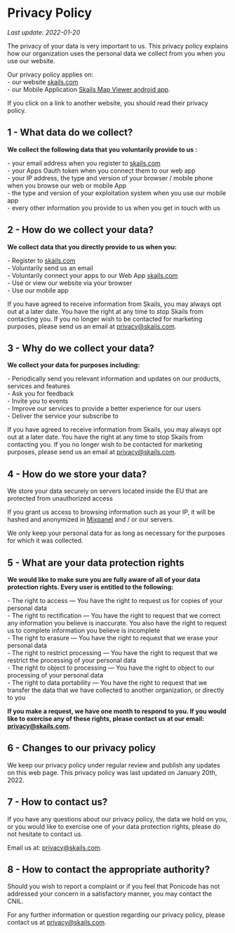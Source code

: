 Privacy Policy
==============

  
_Last update: 2022-01-20_  
  

The privacy of your data is very important to us. This privacy policy explains how our organization uses the personal data we collect from you when you use our website.  
  
Our privacy policy applies on:  
\- our website [skails.com](https://skails.com)  
\- our Mobile Application [Skails Map Viewer android app](https://play.google.com/store/apps/details?id=com.skails.opentopomapviewer").  
  
If you click on a link to another website, you should read their privacy policy.

1 - What data do we collect?
----------------------------

**We collect the following data that you voluntarily provide to us :**  
  
\- your email address when you register to [skails.com](https://skails.com)  
\- your Apps Oauth token when you connect them to our web app  
\- your IP address, the type and version of your browser / mobile phone when you browse our web or mobile App  
\- the type and version of your exploitation system when you use our mobile app  
\- every other information you provide to us when you get in touch with us  

2 - How do we collect your data?
--------------------------------

**We collect data that you directly provide to us when you:**  
  
\- Register to [skails.com](https://skails.com)  
\- Voluntarily send us an email  
\- Voluntarily connect your apps to our Web App [skails.com](https://skails.com)  
\- Use or view our website via your browser  
\- Use our mobile app  
  
If you have agreed to receive information from Skails, you may always opt out at a later date. You have the right at any time to stop Skails from contacting you. If you no longer wish to be contacted for marketing purposes, please send us an email at [privacy@skails.com](mailto:privacy@skails.com).  

3 - Why do we collect your data?
--------------------------------

**We collect your data for purposes including:**  
  
\- Periodically send you relevant information and updates on our products, services and features  
\- Ask you for feedback  
\- Invite you to events  
\- Improve our services to provide a better experience for our users  
\- Deliver the service your subscribe to  
  
If you have agreed to receive information from Skails, you may always opt out at a later date. You have the right at any time to stop Skails from contacting you. If you no longer wish to be contacted for marketing purposes, please send us an email at [privacy@skails.com](mailto:privacy@skails.com).  
  

4 - How do we store your data?
------------------------------

We store your data securely on servers located inside the EU that are protected from unauthorized access  
  
If you grant us access to browsing information such as your IP, it will be hashed and anonymized in [Mixpanel](https://mixpanel.com) and / or our servers.  
  
We only keep your personal data for as long as necessary for the purposes for which it was collected.  
  

5 - What are your data protection rights
----------------------------------------

**We would like to make sure you are fully aware of all of your data protection rights. Every user is entitled to the following:**  
  
\- The right to access — You have the right to request us for copies of your personal data  
\- The right to rectification — You have the right to request that we correct any information you believe is inaccurate. You also have the right to request us to complete information you believe is incomplete  
\- The right to erasure — You have the right to request that we erase your personal data  
\- The right to restrict processing — You have the right to request that we restrict the processing of your personal data  
\- The right to object to processing — You have the right to object to our processing of your personal data  
\- The right to data portability — You have the right to request that we transfer the data that we have collected to another organization, or directly to you  
  
**If you make a request, we have one month to respond to you. If you would like to exercise any of these rights, please contact us at our email: [privacy@skails.com](mailto:privacy@skails.com).**

6 - Changes to our privacy policy
---------------------------------

We keep our privacy policy under regular review and publish any updates on this web page. This privacy policy was last updated on January 20th, 2022.  

7 - How to contact us?
----------------------

If you have any questions about our privacy policy, the data we hold on you, or you would like to exercise one of your data protection rights, please do not hesitate to contact us.  
  
Email us at: [privacy@skails.com](mailto:privacy@skails.com).

8 - How to contact the appropriate authority?
---------------------------------------------

Should you wish to report a complaint or if you feel that Ponicode has not addressed your concern in a satisfactory manner, you may contact the CNIL.  
  
For any further information or question regarding our privacy policy, please contact us at [privacy@skails.com](mailto:privacy@skails.com).